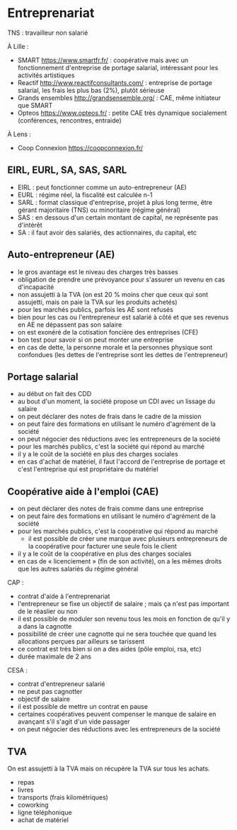 # Entreprenariat

TNS : travailleur non salarié

À Lille :

- SMART https://www.smartfr.fr/ : coopérative mais avec un fonctionnement d'entreprise de portage salarial, intéressant pour les activités artistiques
- Reactif http://www.reactifconsultants.com/ : entreprise de portage salarial, les frais les plus bas (2%), plutôt sérieuse
- Grands ensembles http://grandsensemble.org/ : CAE, même initiateur que SMART
- Opteos https://www.opteos.fr/ : petite CAE très dynamique socialement (conférences, rencontres, entraide)

À Lens :

- Coop Connexion https://coopconnexion.fr/

## EIRL, EURL, SA, SAS, SARL

- EIRL : peut fonctionner comme un auto-entrepreneur (AE)
- EURL : régime réel, la fiscalité est calculée n-1
- SARL : format classique d'entreprise, projet à plus long terme, être gérant majoritaire (TNS) ou minoritaire (régime général)
- SAS : en dessous d'un certain montant de capital, ne représente pas d'intérêt
- SA : il faut avoir des salariés, des actionnaires, du capital, etc

## Auto-entrepreneur (AE)

- le gros avantage est le niveau des charges très basses
- obligation de prendre une prévoyance pour s'assurer un revenu en cas d'incapacité
- non assujetti à la TVA (on est 20 % moins cher que ceux qui sont assujetti, mais on paie la TVA sur les produits achetés)
- pour les marchés publics, parfois les AE sont refusés
- bien pour les cas ou l'entrepreneur est salarié à côté et que ses revenus en AE ne dépassent pas son salaire
- on est exonéré de la cotisation foncière des entreprises (CFE)
- bon test pour savoir si on peut monter une entreprise
- en cas de dette, la personne morale et la personnes physique sont confondues (les dettes de l'entreprise sont les dettes de l'entrepreneur)

## Portage salarial

- au début on fait des CDD
- au bout d'un moment, la société propose un CDI avec un lissage du salaire
- on peut déclarer des notes de frais dans le cadre de la mission
- on peut faire des formations en utilisant le numéro d'agrément de la société
- on peut négocier des réductions avec les entrepreneurs de la société
- pour les marchés publics, c'est la société qui répond au marché
- il y a le coût de la société en plus des charges sociales
- en cas d'achat de matériel, il faut l'accord de l'entreprise de portage et c'est l'entreprise qui est propriétaire du matériel

## Coopérative aide à l'emploi (CAE)

- on peut déclarer des notes de frais comme dans une entreprise
- on peut faire des formations en utilisant le numéro d'agrément de la société
- pour les marchés publics, c'est la coopérative qui répond au marché
  - il est possible de créer une marque avec plusieurs entrepreneurs de la coopérative pour facturer une seule fois le client
- il y a le coût de la coopérative en plus des charges sociales
- en cas de « licenciement » (fin de son activité), on a les mêmes droits que les autres salariés du régime général

CAP :

- contrat d'aide à l'entreprenariat
- l'entrepreneur se fixe un objectif de salaire ; mais ça n'est pas important de le réaslier ou non
- il est possible de moduler son revenu tous les mois en fonction de qu'il y a dans la cagnotte
- possibilité de créer une cagnotte qui ne sera touchée que quand les allocations perçues par ailleurs se tarissent
- ce contrat est très bien si on a des aides (pôle emploi, rsa, etc)
- durée maximale de 2 ans

CESA :

- contrat d'entrepreneur salarié
- ne peut pas cagnotter
- objectif de salaire
- il est possible de mettre un contrat en pause
- certaines coopératives peuvent compenser le manque de salaire en avançant s'il s'agit d'un vide passager
- on peut négocier des réductions avec les entrepreneurs de la société

## TVA

On est assujetti à la TVA mais on récupère la TVA sur tous les achats.

- repas
- livres
- transports (frais kilométriques)
- coworking
- ligne téléphonique
- achat de matériel


